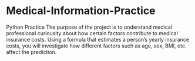 # Medical-Information-Practice
Python Practice
The purpose of the project is to  understand medical professional curiousity about how certain factors contribute to medical insurance costs.
Using a formula that estimates a person’s yearly insurance costs, you will investigate how different factors such as age, sex, BMI, etc. affect the prediction.
